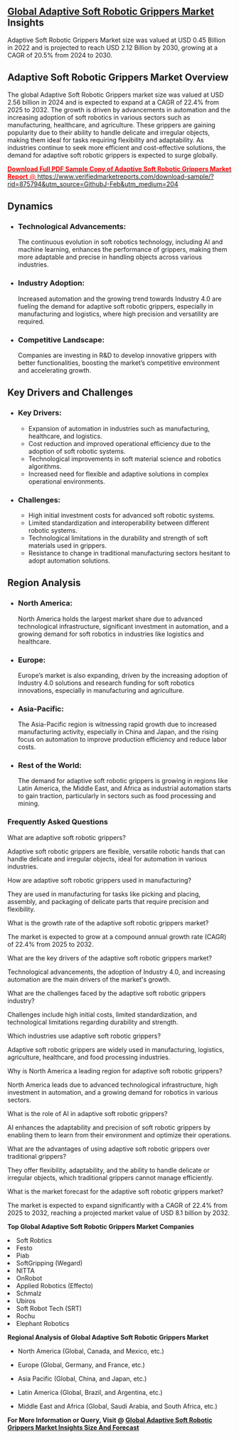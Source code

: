 <h2><a href="https://www.verifiedmarketreports.com/download-sample/?rid=875794&amp;utm_source=GithubJ&amp;utm_medium=204" target="_blank">Global Adaptive Soft Robotic Grippers Market</a> Insights</h2><p>Adaptive Soft Robotic Grippers Market size was valued at USD 0.45 Billion in 2022 and is projected to reach USD 2.12 Billion by 2030, growing at a CAGR of 20.5% from 2024 to 2030.</p><p> <h2>Adaptive Soft Robotic Grippers Market Overview</h2> <p>The global Adaptive Soft Robotic Grippers market size was valued at USD 2.56 billion in 2024 and is expected to expand at a CAGR of 22.4% from 2025 to 2032. The growth is driven by advancements in automation and the increasing adoption of soft robotics in various sectors such as manufacturing, healthcare, and agriculture. These grippers are gaining popularity due to their ability to handle delicate and irregular objects, making them ideal for tasks requiring flexibility and adaptability. As industries continue to seek more efficient and cost-effective solutions, the demand for adaptive soft robotic grippers is expected to surge globally.</p> <p><a href="#"><p><span class=""><span style="color: #ff0000;"><strong>Download Full PDF Sample Copy of Adaptive Soft Robotic Grippers Market Report</strong> @ </span><a href="https://www.verifiedmarketreports.com/download-sample/?rid=875794&amp;utm_source=GithubJ-Feb&amp;utm_medium=204" target="_blank">https://www.verifiedmarketreports.com/download-sample/?rid=875794&amp;utm_source=GithubJ-Feb&amp;utm_medium=204</a></span></p></a></p> <h2>Dynamics</h2> <ul> <li><h3>Technological Advancements:</h3> The continuous evolution in soft robotics technology, including AI and machine learning, enhances the performance of grippers, making them more adaptable and precise in handling objects across various industries.</li> <li><h3>Industry Adoption:</h3> Increased automation and the growing trend towards Industry 4.0 are fueling the demand for adaptive soft robotic grippers, especially in manufacturing and logistics, where high precision and versatility are required.</li> <li><h3>Competitive Landscape:</h3> Companies are investing in R&D to develop innovative grippers with better functionalities, boosting the market’s competitive environment and accelerating growth.</li> </ul> <h2>Key Drivers and Challenges</h2> <ul> <li><h3>Key Drivers:</h3> <ul> <li>Expansion of automation in industries such as manufacturing, healthcare, and logistics.</li> <li>Cost reduction and improved operational efficiency due to the adoption of soft robotic systems.</li> <li>Technological improvements in soft material science and robotics algorithms.</li> <li>Increased need for flexible and adaptive solutions in complex operational environments.</li> </ul> </li> <li><h3>Challenges:</h3> <ul> <li>High initial investment costs for advanced soft robotic systems.</li> <li>Limited standardization and interoperability between different robotic systems.</li> <li>Technological limitations in the durability and strength of soft materials used in grippers.</li> <li>Resistance to change in traditional manufacturing sectors hesitant to adopt automation solutions.</li> </ul> </li> </ul> <h2>Region Analysis</h2> <ul> <li><h3>North America:</h3> North America holds the largest market share due to advanced technological infrastructure, significant investment in automation, and a growing demand for soft robotics in industries like logistics and healthcare.</li> <li><h3>Europe:</h3> Europe’s market is also expanding, driven by the increasing adoption of Industry 4.0 solutions and research funding for soft robotics innovations, especially in manufacturing and agriculture.</li> <li><h3>Asia-Pacific:</h3> The Asia-Pacific region is witnessing rapid growth due to increased manufacturing activity, especially in China and Japan, and the rising focus on automation to improve production efficiency and reduce labor costs.</li> <li><h3>Rest of the World:</h3> The demand for adaptive soft robotic grippers is growing in regions like Latin America, the Middle East, and Africa as industrial automation starts to gain traction, particularly in sectors such as food processing and mining.</li> </ul> <h3>Frequently Asked Questions</h3> <p>What are adaptive soft robotic grippers?</p> <p>Adaptive soft robotic grippers are flexible, versatile robotic hands that can handle delicate and irregular objects, ideal for automation in various industries.</p> <p>How are adaptive soft robotic grippers used in manufacturing?</p> <p>They are used in manufacturing for tasks like picking and placing, assembly, and packaging of delicate parts that require precision and flexibility.</p> <p>What is the growth rate of the adaptive soft robotic grippers market?</p> <p>The market is expected to grow at a compound annual growth rate (CAGR) of 22.4% from 2025 to 2032.</p> <p>What are the key drivers of the adaptive soft robotic grippers market?</p> <p>Technological advancements, the adoption of Industry 4.0, and increasing automation are the main drivers of the market's growth.</p> <p>What are the challenges faced by the adaptive soft robotic grippers industry?</p> <p>Challenges include high initial costs, limited standardization, and technological limitations regarding durability and strength.</p> <p>Which industries use adaptive soft robotic grippers?</p> <p>Adaptive soft robotic grippers are widely used in manufacturing, logistics, agriculture, healthcare, and food processing industries.</p> <p>Why is North America a leading region for adaptive soft robotic grippers?</p> <p>North America leads due to advanced technological infrastructure, high investment in automation, and a growing demand for robotics in various sectors.</p> <p>What is the role of AI in adaptive soft robotic grippers?</p> <p>AI enhances the adaptability and precision of soft robotic grippers by enabling them to learn from their environment and optimize their operations.</p> <p>What are the advantages of using adaptive soft robotic grippers over traditional grippers?</p> <p>They offer flexibility, adaptability, and the ability to handle delicate or irregular objects, which traditional grippers cannot manage efficiently.</p> <p>What is the market forecast for the adaptive soft robotic grippers market?</p> <p>The market is expected to expand significantly with a CAGR of 22.4% from 2025 to 2032, reaching a projected market value of USD 8.1 billion by 2032.</p> </p><p><strong>Top Global Adaptive Soft Robotic Grippers Market Companies</strong></p><div data-test-id=""><p><li>Soft Robtics</li><li> Festo</li><li> Piab</li><li> SoftGripping (Wegard)</li><li> NITTA</li><li> OnRobot</li><li> Applied Robotics (Effecto)</li><li> Schmalz</li><li> Ubiros</li><li> Soft Robot Tech (SRT)</li><li> Rochu</li><li> Elephant Robotics</li></p><div><strong>Regional Analysis of&nbsp;Global Adaptive Soft Robotic Grippers Market</strong></div><ul><li dir="ltr"><p dir="ltr">North America&nbsp;(Global, Canada, and Mexico, etc.)</p></li><li dir="ltr"><p dir="ltr">Europe (Global, Germany, and France, etc.)</p></li><li dir="ltr"><p dir="ltr">Asia Pacific&nbsp;(Global, China, and Japan, etc.)</p></li><li dir="ltr"><p dir="ltr">Latin America&nbsp;(Global, Brazil, and Argentina, etc.)</p></li><li dir="ltr">Middle East and Africa&nbsp;(Global, Saudi Arabia, and South Africa, etc.)</li></ul><p><strong>For More Information or Query, Visit @&nbsp;</strong><strong><a href="https://www.verifiedmarketreports.com/product/adaptive-soft-robotic-grippers-market/?utm_source=GithubJ&amp;utm_medium=204" target="_blank">Global Adaptive Soft Robotic Grippers Market Insights Size And Forecast</a></strong></p></div>
